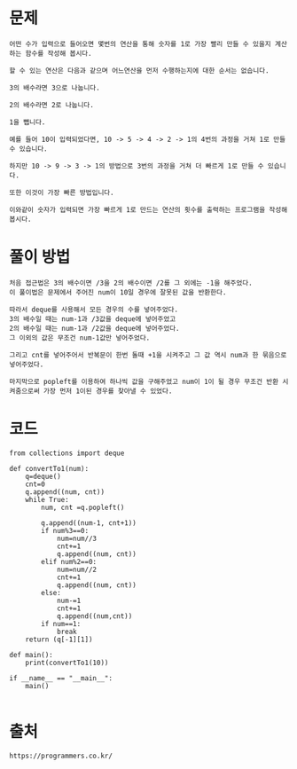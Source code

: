 # 문제

```
어떤 수가 입력으로 들어오면 몇번의 연산을 통해 숫자를 1로 가장 빨리 만들 수 있을지 계산하는 함수를 작성해 봅시다.

할 수 있는 연산은 다음과 같으며 어느연산을 먼저 수행하는지에 대한 순서는 없습니다.

3의 배수라면 3으로 나눕니다.

2의 배수라면 2로 나눕니다.

1을 뺍니다.

예를 들어 10이 입력되었다면, 10 -> 5 -> 4 -> 2 -> 1의 4번의 과정을 거쳐 1로 만들 수 있습니다.

하지만 10 -> 9 -> 3 -> 1의 방법으로 3번의 과정을 거쳐 더 빠르게 1로 만들 수 있습니다.

또한 이것이 가장 빠른 방법입니다.

이와같이 숫자가 입력되면 가장 빠르게 1로 만드는 연산의 횟수를 출력하는 프로그램을 작성해 봅시다.
```

# 풀이 방법

    처음 접근법은 3의 배수이면 /3을 2의 배수이면 /2를 그 외에는 -1을 해주었다.
    이 풀이법은 문제에서 주어진 num이 10일 경우에 잘못된 값을 반환한다.
    
    따라서 deque를 사용해서 모든 경우의 수를 넣어주었다.
    3의 배수일 때는 num-1과 /3값을 deque에 넣어주었고
    2의 배수일 때는 num-1과 /2값을 deque에 넣어주었다.
    그 이외의 값은 무조건 num-1값만 넣어주었다.

    그리고 cnt를 넣어주어서 반복문이 한번 돌때 +1을 시켜주고 그 값 역시 num과 한 묶음으로 넣어주었다.

    마지막으로 popleft를 이용하여 하나씩 값을 구해주었고 num이 1이 될 경우 무조건 반환 시켜줌으로써 가장 먼저 1이된 경우를 찾아낼 수 있었다.

# 코드
```
from collections import deque

def convertTo1(num):
    q=deque()
    cnt=0
    q.append((num, cnt))
    while True:
        num, cnt =q.popleft()
        
        q.append((num-1, cnt+1))
        if num%3==0:
            num=num//3
            cnt+=1
            q.append((num, cnt))
        elif num%2==0:
            num=num//2
            cnt+=1
            q.append((num, cnt))
        else:
            num-=1
            cnt+=1
            q.append((num,cnt))
        if num==1:
            break
    return (q[-1][1])

def main():
    print(convertTo1(10))

if __name__ == "__main__":
    main()


```
# 출처
    https://programmers.co.kr/